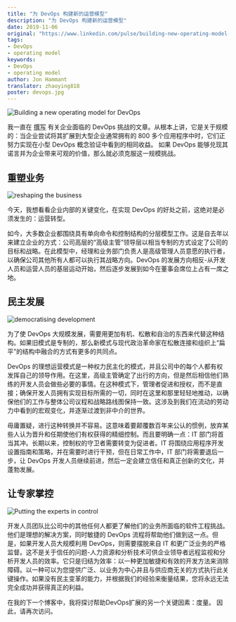 ```yaml
---
title: "为 DevOps 构建新的运营模型"
description: "为 DevOps 构建新的运营模型"
date: 2019-11-06
original: "https://www.linkedin.com/pulse/building-new-operating-model-devops-jon-hammant/"
tags:
- DevOps
- operating model
keywords:
- DevOps
- operating model
author: Jon Hammant
translator: zhaoying818
poster: devops.jpg
---
```


![Building a new operating model for DevOps](devops.jpg)

我一直在 [撰写](https://www.linkedin.com/pulse/main-challenge-devops-doing-scale-jon-hammant/) 有关企业面临的 DevOps 挑战的文章。从根本上讲，它是关于规模的：当企业尝试将其扩展到大型企业通常拥有的 800 多个应用程序中时，它们正努力实现在小型 DevOps 概念验证中看到的相同收益。 如果 DevOps 能够兑现其诺言并为企业带来可观的价值，那么就必须克服这一规模挑战。

## 重塑业务

![reshaping the business](reshaping.jpg)

今天，我想看看企业内部的关键变化，在实现 DevOps 的好处之前，这绝对是必须发生的：运营转型。

如今，大多数企业都围绕具有单向命令和控制结构的分层模型工作。这是自去年以来建立企业的方式：公司高层的“高级主管”领导层以相当专制的方式设定了公司的目标和战略。在此模型中，经理和业务部门负责人是高级管理人员意愿的执行者，以确保公司其他所有人都可以执行其战略方向。DevOps 的发展方向相反-从开发人员和运营人员的基层运动开始，然后逐步发展到如今在董事会席位上占有一席之地。

## 民主发展

![democratising development](development.jpg)

为了使 DevOps 大规模发展，需要用更加有机、松散和自治的东西来代替这种结构。如果旧模式是专制的，那么新模式与现代政治革命家在松散连接和组织上“扁平”的结构中融合的方式有更多的共同点。

DevOps 的理想运营模式是一种权力民主化的模式，并且公司中的每个人都有权发挥自己的领导作用。在这里，高级主管确定了出行的方向，但是然后相信他们熟练的开发人员会做些必要的事情。在这种模式下，管理者促进和授权，而不是直接；确保开发人员拥有实现目标所需的一切，同时在这里和那里轻轻地推动，以确保他们的工作与整体公司议程和战略路线图保持一致。这涉及到我们在流动的劳动力中看到的宏观变化，并逐渐过渡到非中介的世界。

毋庸置疑，进行这种转换并不容易。这意味着要颠覆数百年来公认的惯例，放弃某些人认为晋升和任期使他们有权获得的精细控制。而且要明确一点：IT 部门将首当其冲。长期以来，控制权的守卫者需要转变为促进者。IT 将围绕应用程序开发设置指南和策略，并在需要时进行干预，但在日常工作中，IT 部门将需要退后一步，让 DevOps 开发人员继续前进，然后一定会建立信任和真正创新的文化，并蓬勃发展。

## 让专家掌控

![Putting the experts in control](experts.jpg)

开发人员团队比公司中的其他任何人都更了解他们的业务所面临的软件工程挑战。他们是理想的解决方案，同时敏捷的 DevOps 流程将帮助他们做到这一点。但是，如果开发人员大规模利用 DevOps，则需要摆脱来自 IT 和更广泛业务的严格监督。这不是关于信任的问题-人力资源和分析技术可供企业领导者远程监视和分析开发人员的效率。它只是归结为效率：以一种更加敏捷和有效的开发方法来消除障碍。以一种可以为您提供广泛、以业务为中心并且与供应商无关的方式执行此关键操作。如果没有民主变革的能力，并根据我们的经验来衡量结果，您将永远无法完全成功并获得真正的利益。

在我的下一个博客中，我将探讨帮助DevOps扩展的另一个关键因素：度量。
因此，请再次访问。



